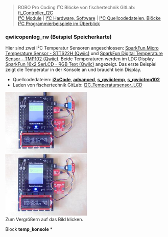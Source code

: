 
> ROBO Pro Coding I²C Blöcke von fischertechnik GitLab: [ft_Controller_I2C](https://git.fischertechnik-cloud.com/i2c/ft_Controller_I2C)\
> [I²C Module](https://elssner.github.io/ft-Controller-I2C/#tabelle-1) |
[I²C Hardware, Software](https://elssner.github.io/ft-Controller-I2C/#ic) |
[I²C Quellcodedateien, Blöcke](https://elssner.github.io/ft-Controller-I2C/#beschreibung-der-quellcodedateien-alphabetisch-geordnet)\
[I²C Programmierbeispiele im Überblick](../examples)


### qwiicopenlog_rw (Beispiel Speicherkarte)

Hier sind zwei I²C Temperatur Sensoren angeschlossen: [SparkFun Micro Temperature Sensor - STTS22H (Qwiic)](https://www.sparkfun.com/products/21273) und [SparkFun Digital Temperature Sensor - TMP102 (Qwiic)](https://www.sparkfun.com/products/16304).
Beide Temperaturen werden im LDC Display [SparkFun 16x2 SerLCD - RGB Text (Qwiic)](https://www.sparkfun.com/products/16397) angezeigt. Das erste Beispiel zeigt die Temperatur in der Konsole an und braucht kein Display.


* Quellcodedateien: **[i2cCode](../#i2ccodepy)**, **[advanced](../#advancedpy)**, **[s_qwiictemp](../#s_qwiictemppy)**, **[s_qwiictmp102](../#s_qwiictmp102py)**
* Laden von fischertechnik GitLab: [I2C_Temperatursensor_LCD](https://git.fischertechnik-cloud.com/i2c/I2C_Temperatursensor_LCD)

[![](DSC00452_256.JPG)](DSC00452.JPG) [![](DSC00454_256.JPG)](DSC00454.JPG)\
Zum Vergrößern auf das Bild klicken.

Block **temp_konsole**
*


